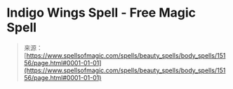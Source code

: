 <!--yml
category: 未分类
date: 2024-06-12 18:54:25
-->

# Indigo Wings Spell - Free Magic Spell

> 来源：[https://www.spellsofmagic.com/spells/beauty_spells/body_spells/15156/page.html#0001-01-01](https://www.spellsofmagic.com/spells/beauty_spells/body_spells/15156/page.html#0001-01-01)